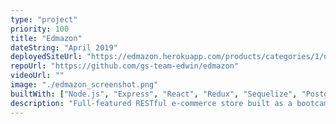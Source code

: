 ```yaml
---
type: "project"
priority: 100
title: "Edmazon"
dateString: "April 2019"
deployedSiteUrl: "https://edmazon.herokuapp.com/products/categories/1/offset/0"
repoUrl: "https://github.com/gs-team-edwin/edmazon"
videoUrl: ""
image: "./edmazon_screenshot.png"
builtWith: ["Node.js", "Express", "React", "Redux", "Sequelize", "PostgresSQL"]
description: "Full-featured RESTful e-commerce store built as a bootcamp learning project."
---
```


